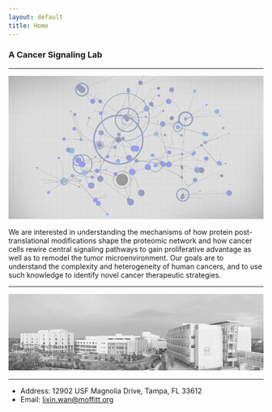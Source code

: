 ```yaml
---
layout: default
title: Home
---
```


###  A Cancer Signaling Lab
* * *
![Branching](./pics/maxresdefault-small.png)

We are interested in understanding the mechanisms of how protein post-translational modifications shape the proteomic network and how cancer cells rewire central signaling pathways to gain proliferative advantage as well as to remodel the tumor microenvironment. Our goals are to understand the complexity and heterogeneity of human cancers, and to use such knowledge to identify novel cancer therapeutic strategies.
* * *

![Branching](./pics/Moffitt-pano-exterior-with-bridge-for-print_300_gray-small.png)
* * *
- Address: 12902 USF Magnolia Drive, Tampa, FL 33612
- Email: lixin.wan@moffitt.org
